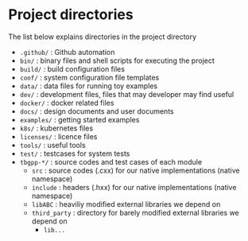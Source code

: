 # Project directories

The list below explains directories in the project directory

- `.github/` : Github automation
- `bin/` : binary files and shell scripts for executing the project
- `build/` : build configuration files
- `conf/` : system configuration file templates
- `data/` : data files for running toy examples
- `dev/` : development files, files that may developer may find useful
- `docker/` : docker related files
- `docs/` : design documents and user documents
- `examples/` : getting started examples
- `k8s/` : kubernetes files
- `licenses/` : licence files
- `tools/` : useful tools
- `test/` : testcases for system tests
- `tbgpp-*/` : source codes and test cases of each module
	- `src` : source codes (.cxx) for our native implementations (native namespace)
	- `include` : headers (.hxx) for our native implementations (native namespace)
	- `libABC` : heaviliy modified external libraries we depend on
	- `third_party` : directory for barely modified external libraries we depend on
		- `lib...`